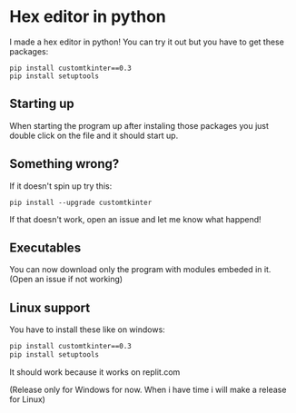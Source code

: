 # **Hex editor in python**

I made a hex editor in python!
You can try it out but you have to get these packages:
```CMD
pip install customtkinter==0.3
pip install setuptools
```

## **Starting up**
When starting the program up after instaling those packages you just double click on the file and it should start up.

## **Something wrong?**
If it doesn't spin up try this:
```CMD2
pip install --upgrade customtkinter
```
If that doesn't work, open an issue and let me know what happend!

## **Executables**
You can now download only the program with modules embeded in it. (Open an issue if not working)

## **Linux support**
You have to install these like on windows:
```BASH
pip install customtkinter==0.3
pip install setuptools
```
It should work because it works on replit.com

(Release only for Windows for now. When i have time i will make a release for Linux)
